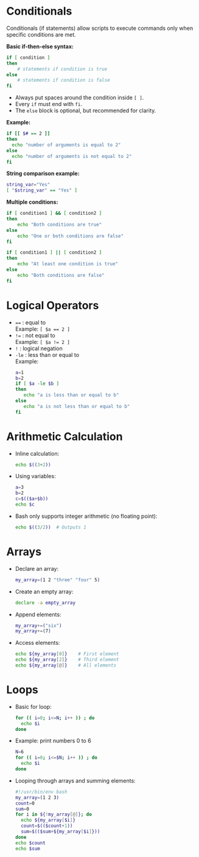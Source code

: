 # Conditionals

Conditionals (if statements) allow scripts to execute commands only when specific conditions are met.

**Basic if-then-else syntax:**
```bash
if [ condition ]
then
    # statements if condition is true
else
    # statements if condition is false
fi
```
- Always put spaces around the condition inside `[ ]`.
- Every `if` must end with `fi`.
- The `else` block is optional, but recommended for clarity.

**Example:**
```bash
if [[ $# == 2 ]]
then
  echo "number of arguments is equal to 2"
else
  echo "number of arguments is not equal to 2"
fi
```

**String comparison example:**
```bash
string_var="Yes"
[ "$string_var" == "Yes" ]
```

**Multiple conditions:**
```bash
if [ condition1 ] && [ condition2 ]
then
    echo "Both conditions are true"
else
    echo "One or both conditions are false"
fi

if [ condition1 ] || [ condition2 ]
then
    echo "At least one condition is true"
else
    echo "Both conditions are false"
fi
```

# Logical Operators

- `==` : equal to  
  Example: `[ $a == 2 ]`
- `!=` : not equal to  
  Example: `[ $a != 2 ]`
- `!` : logical negation  
- `-le` : less than or equal to  
  Example:
  ```bash
  a=1
  b=2
  if [ $a -le $b ]
  then
     echo "a is less than or equal to b"
  else
     echo "a is not less than or equal to b"
  fi
  ```

# Arithmetic Calculation

- Inline calculation:
  ```bash
  echo $((3+2))
  ```
- Using variables:
  ```bash
  a=3
  b=2
  c=$(($a+$b))
  echo $c
  ```
- Bash only supports integer arithmetic (no floating point):
  ```bash
  echo $((3/2))  # Outputs 1
  ```

# Arrays

- Declare an array:
  ```bash
  my_array=(1 2 "three" "four" 5)
  ```
- Create an empty array:
  ```bash
  declare -a empty_array
  ```
- Append elements:
  ```bash
  my_array+=("six")
  my_array+=(7)
  ```
- Access elements:
  ```bash
  echo ${my_array[0]}    # First element
  echo ${my_array[2]}    # Third element
  echo ${my_array[@]}    # All elements
  ```

# Loops

- Basic for loop:
  ```bash
  for (( i=0; i<=N; i++ )) ; do
    echo $i
  done
  ```
- Example: print numbers 0 to 6
  ```bash
  N=6
  for (( i=0; i<=$N; i++ )) ; do
    echo $i
  done
  ```
- Looping through arrays and summing elements:
  ```bash
  #!/usr/bin/env bash
  my_array=(1 2 3)
  count=0
  sum=0
  for i in ${!my_array[@]}; do
    echo ${my_array[$i]}
    count=$(($count+1))
    sum=$(($sum+${my_array[$i]}))
  done
  echo $count
  echo $sum
  ```
